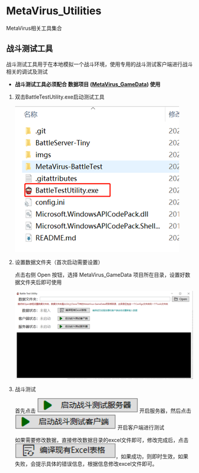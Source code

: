 # MetaVirus_Utilities
MetaVirus相关工具集合

## 战斗测试工具
战斗测试工具用于在本地模拟一个战斗环境，使用专用的战斗测试客户端进行战斗相关的调试及测试

- **战斗测试工具必须配合 数据项目 ([MetaVirus_GameData](https://github.com/Metavirus-Game/MetaVirus-GameData)) 使用**

1. 双击BattleTestUtility.exe启动测试工具

    ![image](https://github.com/Metavirus-Game/MetaVirus_Utilities/blob/main/imgs/1.1.png)

2. 设置数据文件夹（首次启动需要设置）
    
    点击右侧 Open 按钮，选择 MetaVirus_GameData 项目所在目录，设置好数据文件夹后即可使用

    ![image](https://github.com/Metavirus-Game/MetaVirus_Utilities/blob/main/imgs/1.2.png)

3. 战斗测试

   首先点击 ![image](https://github.com/Metavirus-Game/MetaVirus_Utilities/blob/main/imgs/1.5.png) 开启服务器，然后点击 ![image](https://github.com/Metavirus-Game/MetaVirus_Utilities/blob/main/imgs/1.4.png) 开启客户端进行测试

   如果需要修改数据，直接修改数据目录的excel文件即可，修改完成后，点击 ![image](https://github.com/Metavirus-Game/MetaVirus_Utilities/blob/main/imgs/1.3.png)，如果成功，则即时生效，如果失败，会提示具体的错误信息，根据信息修改excel文件即可。 
